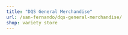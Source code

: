 ```yaml
---
title: "DQS General Merchandise"
url: /san-fernando/dqs-general-merchandise/
shop: variety store
---
```

